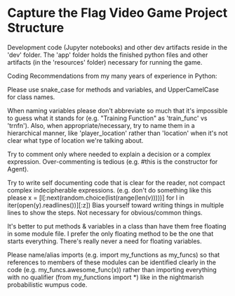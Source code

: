 # Capture the Flag Video Game Project Structure

Development code (Jupyter notebooks) and other dev artifacts reside in the 'dev' folder.
The 'app' folder holds the finished python files and other artifacts (in the 'resources' folder) 
necessary for running the game.


Coding Recommendations from my many years of experience in Python:

Please use snake_case for methods and variables, and UpperCamelCase for class names.

When naming variables please don't abbreviate so much that it's impossible to guess what
it stands for (e.g. "Training Function" as 'train_func' vs 'trnfn'). 
Also, when appropriate/necessary, try to name them in a hierarchical manner, like 'player_location' 
rather than 'location' when it's not clear what type of location we're talking about.

Try to comment only where needed to explain a decision or a complex expression. Over-commenting is
tedious (e.g. #this is the constructor for Agent).

Try to write self documenting code that is clear for the reader, not compact complex
indecipherable expressions. 
(e.g. don't do something like this please
x = [l[:next(random.choice(list(range(len(v)))))] for l in iter(open(y).readlines())][:z])
Bias yourself toward writing things in multiple lines to show the steps. Not necessary for
obvious/common things.

It's better to put methods & variables in a class than have them free floating in some module file.
I prefer the only floating method to be the one that starts everything. There's really never a need
for floating variables.

Please name/alias imports (e.g. import my_functions as my_funcs) so that references to members of these
modules can be identified clearly in the code (e.g. my_funcs.awesome_func(x)) rather than
importing everything with no qualifier (from my_functions import *) like in the nightmarish
probabilistic wumpus code.

